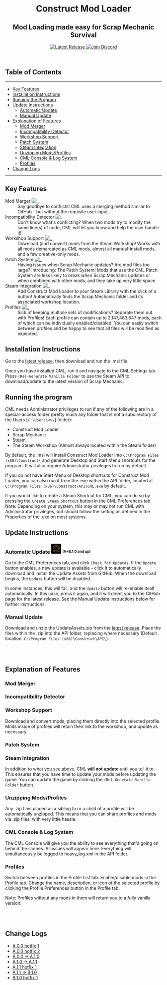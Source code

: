 <h1 align="center">Construct Mod Loader</h1>
<h2 align="center">Mod Loading made easy for Scrap Mechanic Survival</h2>
<p align="center">
    <a href="https://github.com/yodarocks1/ConstructModLoader/releases/latest">
        <img src="https://img.shields.io/badge/Latest Release-V+B.1.0--h1-green?style=for-the-badge&logo=github" alt="Latest Release">
    </a>
    <a href="https://discord.gg/ZcWwHeZ">
        <img src="https://img.shields.io/badge/Discord-| Join |-magenta?style=for-the-badge&logo=discord" alt="Join Discord">
    </a>
</p>
<br>
<h2>Table of Contents</h2>
<hr>
<ul>
    <li><a href="#key-features">Key Features</a></li>
    <li><a href="#installation-instructions">Installation Instructions</a></li>
    <li><a href="#running-the-program">Running the Program</a></li>
    <li><a href="#update-instructions">Update Instructions</a>
        <ul>
            <li><a href="#automatic-update">Automatic Update</a></li>
            <li><a href="#manual-update">Manual Update</a></li>
        </ul>
    </li>
    <li><a href="#explanation-of-features">Explanation of Features</a>
        <ul>
            <li><a href="#mod-merger">Mod Merger</a></li>
            <li><a href="#incompatibility-detector">Incompatibility Detector</a></li>
            <li><a href="#workshop-support">Workshop Support</a></li>
            <li><a href="#patch-system">Patch System</a></li>
            <li><a href="#steam-integration">Steam Integration</a></li>
            <li><a href="#unzipping-modsprofiles">Unzipping Mods/Profiles</a></li>
            <li><a href="#cml-console--log-system">CML Console & Log System</a></li>
            <li><a href="#profiles">Profiles</a></li>
        </ul>
    </li>
    <li><a href="#change-logs">Change Logs</a></li>
</ul>
<hr>
<h2>Key Features</h2>
<dl>
    <dt>Mod Merger  <a href="#mod-merger"><img src="https://cdn3.iconfinder.com/data/icons/eightyshades/512/40_Hyperlink-512.png" height=12 alt="_"></a></dt>
        <dd>Say goodbye to conflicts! CML uses a merging method similar to GitHub - but without the requisite user input.</dd>
    <dt>Incompatibility Detector  <a href="#incompatibility-detector"><img src="https://cdn3.iconfinder.com/data/icons/eightyshades/512/40_Hyperlink-512.png" height=12 alt="_"></a></dt>
        <dd>Don't know what's conflicting? When two mods try to modify the same line(s) of code, CML will let you know and help the user handle it!</dd>
    <dt>Workshop Support  <a href="#workshop-support"><img src="https://cdn3.iconfinder.com/data/icons/eightyshades/512/40_Hyperlink-512.png" height=12 alt="_"></a></dt>
        <dd>Download (and convert) mods from the Steam Workshop! Works with all mods demarcated as CML mods, almost all manual-install mods, and a few creative-only mods.</dd>
    <dt>Patch System  <a href="#patch-system"><img src="https://cdn3.iconfinder.com/data/icons/eightyshades/512/40_Hyperlink-512.png" height=12 alt="_"></a></dt>
        <dd>Having issues when Scrap Mechanic updates? Are mod files too large? Introducing: The Patch System! Mods that use the CML Patch System are less likely to break when Scrap Mechanic updates or when combined with other mods, and they take up very little space.</dd>
    <dt>Steam Integration  <a href="#steam-integration"><img src="https://cdn3.iconfinder.com/data/icons/eightyshades/512/40_Hyperlink-512.png" height=12 alt="_"></a></dt>
        <dd>Add Construct Mod Loader to your Steam Library with the click of a button! Automatically finds the Scrap Mechanic folder and its associated workshop location.</dd>
    <dt>Profiles  <a href="#profiles"><img src="https://cdn3.iconfinder.com/data/icons/eightyshades/512/40_Hyperlink-512.png" height=12 alt="_"></a></dt>
        <dd>Sick of keeping multiple sets of modifications? Separate them out with Profiles! Each profile can contain up to 2,147,483,647 mods, each of which can be individually enabled/disabled. You can easily switch between profiles and be happy to see that all files will be modified as expected.</dd>
    <dt></dt>
        <dd></dd>
    <dt></dt>
        <dd></dd>
</dl>
<h2>Installation Instructions</h2>
    <p>Go to the <a href="https://github.com/yodarocks1/ConstructModLoader/releases/latest">latest release</a>, then download and run the .msi file.</p>
    <p>Once you have installed CML, run it and navigate to the CML Settings tab. Press <code>(Re)-Generate Vanilla Folder</code> to use the Steam API to download/update to the latest version of Scrap Mechanic.</p>
<h2>Running the program</h2>
    <p>CML needs Administrator privileges to run if any of the following are in a special-access folder (pretty much any folder that is not a subdirectory of the Users [<code>C:\Users\<>\</code>] folder):</p>
    <ul>
        <li>Construct Mod Loader</li>
        <li>Scrap Mechanic</li>
        <li>Steam</li>
        <li>The Steam Workshop (Almost always located within the Steam folder)</li>
    </ul>
    <p>By default, the .msi will install Construct Mod Loader into <code>C:\Program Files (x86)\Construct\</code> and generate Desktop and Start Menu shortcuts for the program. It will also require Administrator privileges to run by default.</p>
    <p>If you do not have Start Menu or Desktop shortcuts for Construct Mod Loader, you can also run it from the .exe within the API folder, located at <code>C:\Program Files (x86)\Construct\API\CML.exe</code> by default.</p>
    <p>If you would like to create a Steam Shortcut for CML, you can do so by pressing the <code>Create Steam Shortcut</code> button in the CML Preferences tab. Note: Depending on your system, this may or may not run CML with Administrator privileges, but should follow the setting as defined in the Properties of the .exe on most systems.</p>
<h2>Update Instructions</h2>
<h3>Automatic Update  <img src="./src/media/MultiStateIcons/Properties/Button.png" height=32 alt="">  <sup><sub>(V+B.1.0 and up)</sub></sup></h3>
    <p>Go to the CML Preferences tab, and click <code>Check for Updates</code>. If the <code>Update</code> button enables, a new update is available - click it to automatically download and install the Update Assets from GitHub. When the download begins, the <code>Update</code> button will be disabled.</p>
    <p>In some instances, this will fail, and the <code>Update</code> button will re-enable itself automatically. In this case, press it again, and it will direct you to the GitHub page for the latest release. See the Manual Update instructions below for further instructions.</p>
<h3>Manual Update  <img src="https://simpleicons.org/icons/github.svg" height=32 alt=""></h3>
    <p>Download and unzip the UpdateAssets.zip from the <a href="https://github.com/yodarocks1/ConstructModLoader/releases/latest">latest release</a>. Place the files within the .zip into the API folder, replacing where necessary (Default location: <code>C:\Program Files (x86)\Construct\API\</code>).</p>
    <br>
    <br>
<h2>Explanation of Features</h2>
    <h3>Mod Merger</h3>
        <p></p>
    <h3>Incompatibility Detector</h3>
        <p></p>
    <h3>Workshop Support</h3>
        <p>Download and convert mods, placing them directly into the selected profile. Mods inside of profiles will retain their link to the workshop, and update as necessary.</p>
    <h3>Patch System</h3>
        <p></p>
    <h3>Steam Integration</h3>
        <p>In addition to what you see <a href="#key-features">above</a>, CML <b>will not update</b> until you tell it to. This ensures that you have time to update your mods before updating the game. You can update the game by clicking the <code>(Re)-Generate Vanilla Folder</code> button.</p>
    <h3>Unzipping Mods/Profiles</h3>
        <p>Any .zip files placed as a sibling to or a child of a profile will be automatically unzipped. This means that you can share profiles and mods via .zip files, with very little hassle.</p>
    <h3>CML Console & Log System</h3>
        <p>The CML Console will give you the ability to see everything that's going on behind the scenes. All issues will appear here. Everything will simultaneously be logged to heavy_log.xml in the API folder.</p>
    <h3>Profiles</h3>
        <p>Switch between profiles in the Profile List tab. Enable/disable mods in the Profile tab. Change the name, description, or icon of the selected profile by clicking the Profile Preferences button in the Profile tab.</p>
        <p>Note: Profiles without any mods in them will return you to a fully vanilla version.</p>
<br>
<br>
<h2>Change Logs</h2>
    <ul>
        <li><a href="./changelog/A.0.0/h1.md">A.0.0 hotfix 1</a></li>
        <li><a href="./changelog/A.0.0/h2.md">A.0.0 hotfix 2</a></li>
        <li><a href="./changelog/A.1.0/to.md">A.0.0 -> A.1.0</a></li>
        <li><a href="./changelog/A.1.1/to.md">A.1.0 -> A.1.1</a></li>
        <li><a href="./changelog/A.1.1/h1.md">A.1.1 hotfix 1</a></li>
        <li><a href="./changelog/B.1.0/to.md">A.1.1 -> B.1.0</a></li>
        <li><a href="./changelog/B.1.0/h1.md">B.1.0 hotfix 1</a></li>
    </ul>
